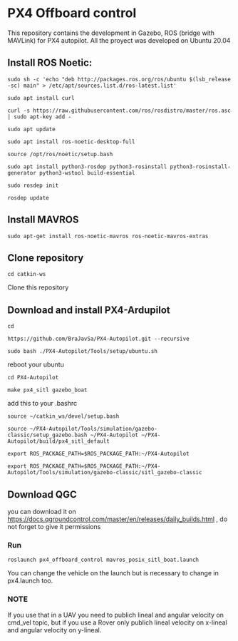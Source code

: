 # PX4 Offboard control
This repository contains the development in Gazebo, ROS (bridge with MAVLink) for PX4 autopilot. All the proyect was developed on Ubuntu 20.04

## Install ROS Noetic:
  
  `sudo sh -c 'echo "deb http://packages.ros.org/ros/ubuntu $(lsb_release -sc) main" > /etc/apt/sources.list.d/ros-latest.list'`
  
  `sudo apt install curl `
  
  `curl -s https://raw.githubusercontent.com/ros/rosdistro/master/ros.asc | sudo apt-key add -` 
  
  `sudo apt update`
  
  `sudo apt install ros-noetic-desktop-full`
  
  `source /opt/ros/noetic/setup.bash`

  
  `sudo apt install python3-rosdep python3-rosinstall python3-rosinstall-generator python3-wstool build-essential`
  
  `sudo rosdep init`
  
  `rosdep update`


## Install MAVROS
  
  `sudo apt-get install ros-noetic-mavros ros-noetic-mavros-extras`

## Clone repository

 `cd catkin-ws`
 
 Clone this repository
 
## Download and install PX4-Ardupilot

 `cd`
 
 `https://github.com/BraJavSa/PX4-Autopilot.git --recursive`
 
 `sudo bash ./PX4-Autopilot/Tools/setup/ubuntu.sh`
 
 reboot your ubuntu
 
 
 `cd PX4-Autopilot`
 
 `make px4_sitl gazebo_boat`
 
 add this to your .bashrc


  `source ~/catkin_ws/devel/setup.bash`
  
  `source ~/PX4-Autopilot/Tools/simulation/gazebo-classic/setup_gazebo.bash ~/PX4-Autopilot ~/PX4-Autopilot/build/px4_sitl_default`
  
  `export ROS_PACKAGE_PATH=$ROS_PACKAGE_PATH:~/PX4-Autopilot`
  
  `export ROS_PACKAGE_PATH=$ROS_PACKAGE_PATH:~/PX4-Autopilot/Tools/simulation/gazebo-classic/sitl_gazebo-classic`
  

## Download QGC

you can download it on https://docs.qgroundcontrol.com/master/en/releases/daily_builds.html , do not forget to give it permissions

### Run

`roslaunch px4_offboard_control mavros_posix_sitl_boat.launch`

You can change the vehicle on the launch but is necessary to change in px4.launch too.

### NOTE

If you use that in a UAV you need to publich lineal and angular velocity on cmd_vel topic, but if you use a Rover only publich lineal velocity on x-lineal and angular velocity on y-lineal.

